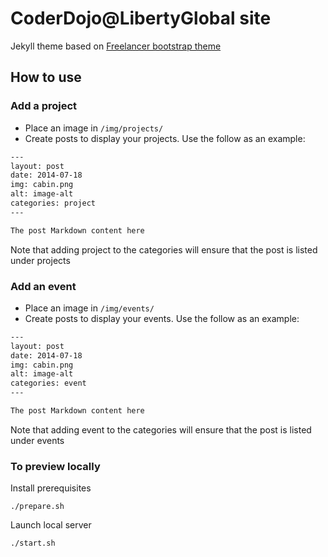 CoderDojo@LibertyGlobal site
============================

Jekyll theme based on [Freelancer bootstrap theme ](http://startbootstrap.com/templates/freelancer/)

## How to use

### Add a project

 - Place an image in `/img/projects/`
 - Create posts to display your projects. Use the follow as an example:

```txt
---
layout: post
date: 2014-07-18
img: cabin.png
alt: image-alt
categories: project
---

The post Markdown content here
```

Note that adding project to the categories will ensure that the post is listed under projects

### Add an event

 - Place an image in `/img/events/`
 - Create posts to display your events. Use the follow as an example:

```txt
---
layout: post
date: 2014-07-18
img: cabin.png
alt: image-alt
categories: event
---

The post Markdown content here
```

Note that adding event to the categories will ensure that the post is listed under events

### To preview locally

Install prerequisites

```
./prepare.sh
```

Launch local server

```
./start.sh
```
